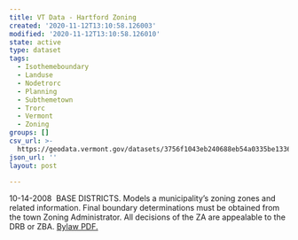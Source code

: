 ```yaml
---
title: VT Data - Hartford Zoning
created: '2020-11-12T13:10:58.126003'
modified: '2020-11-12T13:10:58.126010'
state: active
type: dataset
tags:
  - Isothemeboundary
  - Landuse
  - Nodetrorc
  - Planning
  - Subthemetown
  - Trorc
  - Vermont
  - Zoning
groups: []
csv_url: >-
  https://geodata.vermont.gov/datasets/3756f1043eb240688eb54a0335be1336_0.csv?outSR=%7B%22latestWkid%22%3A3857%2C%22wkid%22%3A102100%7D
json_url: ''
layout: post

---
```

10-14-2008  BASE DISTRICTS.  Models a municipality’s zoning zones and related information. Final boundary determinations must be obtained from the town Zoning Administrator. All decisions of the ZA are appealable to the DRB or ZBA. <a href='https://www.trorc.org/wp-content/uploads/2013/10/hfzo101408.pdf' target='_blank'>Bylaw PDF.</a>
